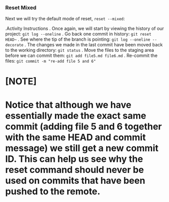 ### Reset Mixed

Next we will try the default mode of reset, `reset --mixed`:

.Activity Instructions
. Once again, we will start by viewing the history of our project: `git log --oneline`
. Go back one commit in history: `git reset HEAD~`
. See where the tip of the branch is pointing: `git log --oneline --decorate`
. The changes we made in the last commit have been moved back to the working directory: `git status`
. Move the files to the staging area before we can commit them: `git add file5.md file6.md`
. Re-commit the files: `git commit -m "re-add file 5 and 6"`


[NOTE]
====
Notice that although we have essentially made the exact same commit (adding file 5 and 6 together with the same HEAD and commit message) we still get a new commit ID. This can help us see why the reset command should never be used on commits that have been pushed to the remote.
====
